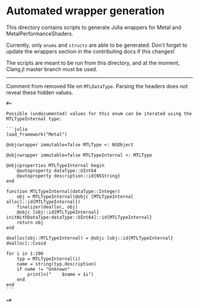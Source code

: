 # Automated wrapper generation

This directory contains scripts to generate Julia wrappers for Metal and MetalPerformanceShaders.

Currently, only `enums` and `structs` are able to be generated. Don't forget to update the wrappers section in the contributing docs if this changes!

The scripts are meant to be run from this directory, and at the moment, Clang.jl master branch must be used.

--------

Comment from removed file on `MTLDataType`. Parsing the headers does not reveal these hidden values.

~~~
#=

Possible (undocumented) values for this enum can be iterated using the MTLTypeInternal type:

```julia
load_framework("Metal")

@objcwrapper immutable=false MTLType <: NSObject

@objcwrapper immutable=false MTLTypeInternal <: MTLType

@objcproperties MTLTypeInternal begin
    @autoproperty dataType::UInt64
    @autoproperty description::id{NSString}
end

function MTLTypeInternal(dataType::Integer)
    obj = MTLTypeInternal(@objc [MTLTypeInternal alloc]::id{MTLTypeInternal})
    finalizer(dealloc, obj)
    @objc [obj::id{MTLTypeInternal} initWithDataType:dataType::UInt64]::id{MTLTypeInternal}
    return obj
end

dealloc(obj::MTLTypeInternal) = @objc [obj::id{MTLTypeInternal} dealloc]::Cvoid

for i in 1:200
    typ = MTLTypeInternal(i)
    name = string(typ.description)
    if name != "Unknown"
        println("    $name = $i")
    end
end
```

=#

~~~
